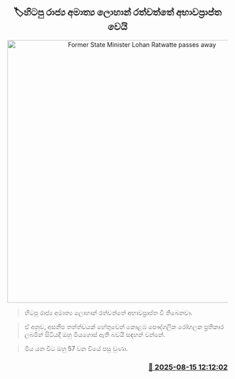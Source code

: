 <p align='center'><b><h2 align='center' title='Former State Minister Lohan Ratwatte passes away'>🏷හිටපු රාජ්‍ය අමාත්‍ය ලොහාන් රත්වත්තේ අභාවප්‍රාප්ත වෙයි</h2></b></p>
<p align='center'><img src='https://helakuru.sgp1.cdn.digitaloceanspaces.com/esana/images/lib/lohan-rathwaththe-1-archived.jpg' width='600' alt='Former State Minister Lohan Ratwatte passes away'></p>

> හිටපු රාජ්‍ය අමාත්‍ය ලොහාන් රත්වත්තේ අභාවප්‍රාප්ත වී තිබෙනවා.

> ඒ අනුව, අසනීප තත්ත්වයක් හේතුවෙන් කොළඹ පෞද්ගලික රෝහලක ප්‍රතිකාර ලබමින් සිටියදී ඔහු මියගොස් ඇති බවයි සඳහන් වන්නේ.

> මිය යන විට ඔහු 57 වන වියේ පසු වුණා.



<h3 align='right'><a href='https://www.helakuru.lk/esana/p/112734/'>📅 2025-08-15 12:12:02</a></h3>
